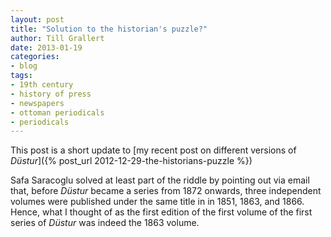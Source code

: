 ```yaml
---
layout: post
title: "Solution to the historian's puzzle?"
author: Till Grallert
date: 2013-01-19
categories:
- blog
tags:
- 19th century
- history of press
- newspapers
- ottoman periodicals
- periodicals
---
```


This post is a short update to [my recent post on different versions of *Düstur*]({% post_url 2012-12-29-the-historians-puzzle %})

Safa Saracoglu solved at least part of the riddle by pointing out via email that, before *Düstur* became a series from 1872 onwards, three independent volumes were published under the same title in in 1851, 1863, and 1866.  Hence, what I thought of as the first edition of the first volume of the first series of *Düstur* was indeed the 1863 volume.